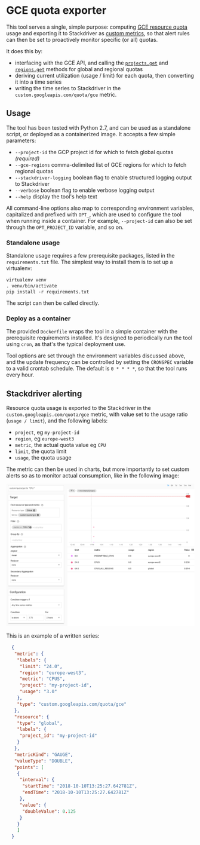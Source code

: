 # GCE quota exporter

This tool serves a single, simple purpose: computing [GCE resource
quota](https://cloud.google.com/compute/quotas) usage and exporting it to
Stackdriver as [custom
metrics](https://cloud.google.com/monitoring/custom-metrics/), so that alert
rules can then be set to proactively monitor specific (or all) quotas.

It does this by:

* interfacing with the GCE API, and calling the
  [`projects.get`](https://cloud.google.com/compute/docs/reference/rest/v1/projects/get)
  and
  [`regions.get`](https://cloud.google.com/compute/docs/reference/rest/v1/regions/get)
  methods for global and regional quotas
* deriving current utilization (usage / limit) for each quota, then converting
  it into a time series
* writing the time series to Stackdriver in the
  `custom.googleapis.com/quota/gce` metric.


## Usage

The tool has been tested with Python 2.7, and can be used as a standalone
script, or deployed as a containerized image. It accepts a few simple
parameters:

* `--project-id` the GCP project id for which to fetch global quotas
  *(required)*
* `--gce-regions` comma-delimited list of GCE regions for which to
  fetch regional quotas
* `--stackdriver-logging` boolean flag to enable structured logging
  output to Stackdriver
* `--verbose` boolean flag to enable verbose logging output
* `--help` display the tool's help text

All command-line options also map to corresponding environment variables,
capitalized and prefixed with `OPT_`, which are used to configure the tool when
running inside a container. For example, `--project-id` can also be set
through the `OPT_PROJECT_ID` variable, and so on.

### Standalone usage

Standalone usage requires a few prerequisite packages, listed in the
`requirements.txt` file. The simplest way to install them is to set up a
virtualenv:

```
virtualenv venv
. venv/bin/activate
pip install -r requirements.txt
```

The script can then be called directly.

### Deploy as a container

The provided `Dockerfile` wraps the tool in a simple container with the
prerequisite requirements installed. It's designed to periodically run the tool using
`cron`, as that's the typical deployment use.

Tool options are set through the environment variables discussed above, and the
update frequency can be controlled by setting the `CRONSPEC` variable to a valid
crontab schedule. The default is `0 * * * *`, so that the tool runs every hour.

## Stackdriver alerting

Resource quota usage is exported to the Stackdriver in the
`custom.googleapis.com/quota/gce` metric, with value set to the usage ratio
(`usage / limit`), and the following labels:

* `project`, eg `my-project-id`
* `region`, eg `europe-west3`
* `metric`, the actual quota value eg `CPU`
* `limit`, the quota limit
* `usage`, the quota usage

The metric can then be used in charts, but more importantly to set custom
alerts so as to monitor actual consumption, like in the following image:

![Stackdriver UI showing an alert policy set on quota metric threshold](./images/quota_alert.png)

This is an example of a written series:

```json
  {
   "metric": {
    "labels": {
     "limit": "24.0",
     "region": "europe-west3",
     "metric": "CPUS",
     "project": "my-project-id",
     "usage": "3.0"
    },
    "type": "custom.googleapis.com/quota/gce"
   },
   "resource": {
    "type": "global",
    "labels": {
     "project_id": "my-project-id"
    }
   },
   "metricKind": "GAUGE",
   "valueType": "DOUBLE",
   "points": [
    {
     "interval": {
      "startTime": "2018-10-10T13:25:27.642781Z",
      "endTime": "2018-10-10T13:25:27.642781Z"
     },
     "value": {
      "doubleValue": 0.125
     }
    }
    ]
  }
```